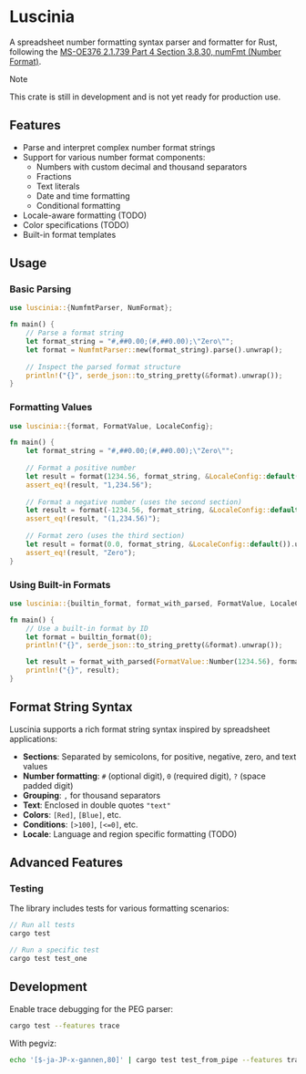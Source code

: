 # Luscinia

A spreadsheet number formatting syntax parser and formatter for Rust, following the [MS-OE376 2.1.739 Part 4 Section 3.8.30, numFmt (Number Format)](https://learn.microsoft.com/en-us/openspecs/office_standards/ms-oe376/0e59abdb-7f4e-48fc-9b89-67832fa11789).

> [!NOTE]
> This crate is still in development and is not yet ready for production use.

## Features

- Parse and interpret complex number format strings
- Support for various number format components:
  - Numbers with custom decimal and thousand separators
  - Fractions
  - Text literals
  - Date and time formatting
  - Conditional formatting
- Locale-aware formatting (TODO)
- Color specifications (TODO)
- Built-in format templates

## Usage

### Basic Parsing

```rust
use luscinia::{NumfmtParser, NumFormat};

fn main() {
    // Parse a format string
    let format_string = "#,##0.00;(#,##0.00);\"Zero\"";
    let format = NumfmtParser::new(format_string).parse().unwrap();
    
    // Inspect the parsed format structure
    println!("{}", serde_json::to_string_pretty(&format).unwrap());
}
```

### Formatting Values

```rust
use luscinia::{format, FormatValue, LocaleConfig};

fn main() {
    let format_string = "#,##0.00;(#,##0.00);\"Zero\"";
    
    // Format a positive number
    let result = format(1234.56, format_string, &LocaleConfig::default()).unwrap();
    assert_eq!(result, "1,234.56");
    
    // Format a negative number (uses the second section)
    let result = format(-1234.56, format_string, &LocaleConfig::default()).unwrap();
    assert_eq!(result, "(1,234.56)");
    
    // Format zero (uses the third section)
    let result = format(0.0, format_string, &LocaleConfig::default()).unwrap();
    assert_eq!(result, "Zero");
}
```

### Using Built-in Formats

```rust
use luscinia::{builtin_format, format_with_parsed, FormatValue, LocaleConfig};

fn main() {
    // Use a built-in format by ID
    let format = builtin_format(0);
    println!("{}", serde_json::to_string_pretty(&format).unwrap());

    let result = format_with_parsed(FormatValue::Number(1234.56), format, &LocaleConfig::default()).unwrap();
    println!("{}", result);
}
```

## Format String Syntax

Luscinia supports a rich format string syntax inspired by spreadsheet applications:

- **Sections**: Separated by semicolons, for positive, negative, zero, and text values
- **Number formatting**: `#` (optional digit), `0` (required digit), `?` (space padded digit)
- **Grouping**: `,` for thousand separators
- **Text**: Enclosed in double quotes `"text"`
- **Colors**: `[Red]`, `[Blue]`, etc.
- **Conditions**: `[>100]`, `[<=0]`, etc.
- **Locale**: Language and region specific formatting (TODO)

## Advanced Features

### Testing

The library includes tests for various formatting scenarios:

```rust
// Run all tests
cargo test

// Run a specific test
cargo test test_one
```

## Development

Enable trace debugging for the PEG parser:

```bash
cargo test --features trace
```

With pegviz:

```bash
echo '[$-ja-JP-x-gannen,80]' | cargo test test_from_pipe --features trace -- --ignored | pegviz --output pegviz.html
```

